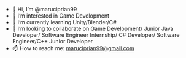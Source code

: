 - 👋 Hi, I’m @maruciprian99
- 👀 I’m interested in Game Development
- 🌱 I’m currently learning  Unity/Blender/C#
- 💞️ I’m looking to collaborate on Game Development/ Junior Java Developer/ Software Engineer Internship/ C# Developer/ Software Engineer/C++ Junior Developer
- 📫 How to reach me:  maruciprian99@gmail.com

<!---
maruciprian99/maruciprian99 is a ✨ special ✨ repository because its `README.md` (this file) appears on your GitHub profile.
You can click the Preview link to take a look at your changes.
--->
